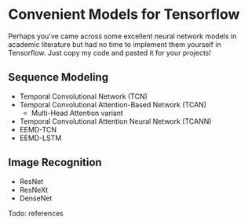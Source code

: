 # Convenient Models for Tensorflow

Perhaps you've came across some excellent neural network models in academic literature but had no time to implement them yourself in Tensorflow. Just copy my code and pasted it for your projects!

## Sequence Modeling
- Temporal Convolutional Network (TCN)
- Temporal Convolutional Attention-Based Network (TCAN)
  - Multi-Head Attention variant
- Temporal Convolutional Attention Neural Network (TCANN)
- EEMD-TCN
- EEMD-LSTM

## Image Recognition
- ResNet
- ResNeXt
- DenseNet

Todo: references
